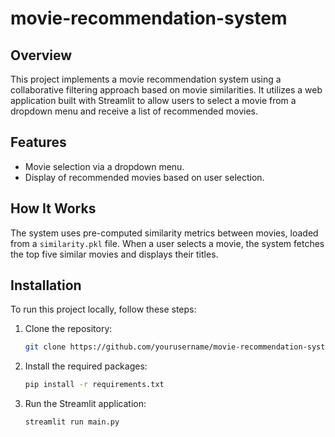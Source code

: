 # movie-recommendation-system

## Overview
This project implements a movie recommendation system using a collaborative filtering approach based on movie similarities. It utilizes a web application built with Streamlit to allow users to select a movie from a dropdown menu and receive a list of recommended movies.

## Features
- Movie selection via a dropdown menu.
- Display of recommended movies based on user selection.

## How It Works
The system uses pre-computed similarity metrics between movies, loaded from a `similarity.pkl` file. When a user selects a movie, the system fetches the top five similar movies and displays their titles.

## Installation
To run this project locally, follow these steps:
1. Clone the repository:
   ```bash
   git clone https://github.com/yourusername/movie-recommendation-system.git
2. Install the required packages:
   ```bash
   pip install -r requirements.txt
3. Run the Streamlit application:
   ```bash
   streamlit run main.py
